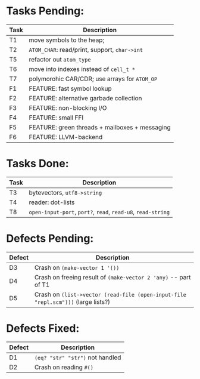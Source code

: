 Tasks Pending:
=============
| Task  | Description        
|-------|--------------------
| T1    | move symbols to the heap; 
| T2    | `ATOM_CHAR`: read/print, support, `char->int`
| T5    | refactor out `atom_type`
| T6    | move into indexes instead of `cell_t *` 
| T7    | polymorohic CAR/CDR; use arrays for `ATOM_OP`
| F1    | FEATURE: fast symbol lookup
| F2    | FEATURE: alternative garbade collection
| F3    | FEATURE: non-blocking I/O
| F4    | FEATURE: small FFI
| F5    | FEATURE: green threads + mailboxes + messaging
| F6    | FEATURE: LLVM-backend

Tasks Done:
===========
| Task  | Description        
|-------|--------------------
| T3    | bytevectors, `utf8->string`
| T4    | reader: dot-lists
| T8    | `open-input-port`, `port?`, `read`, `read-u8`, `read-string`

Defects Pending:
===============
| Defect| Description
|-------|--------------------
| D3    | Crash on `(make-vector 1 '())`
| D4    | Crash on freeing result of `(make-vector 2 'any)` -- part of T1
| D5    | Crash on `(list->vector (read-file (open-input-file "repl.scm")))` (large lists?)

Defects Fixed:
=============
| Defect| Description
|-------|--------------------
|  D1   |  `(eq? "str" "str")` not handled
| D2    | Crash on reading `#()`
